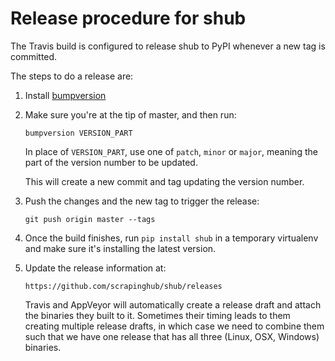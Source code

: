 Release procedure for shub
==========================

The Travis build is configured to release shub to PyPI whenever a new tag is
committed.

The steps to do a release are:

1. Install [bumpversion](https://pypi.python.org/pypi/bumpversion)

2. Make sure you're at the tip of master, and then run:

       bumpversion VERSION_PART
    
   In place of `VERSION_PART`, use one of `patch`, `minor` or `major`, meaning
   the part of the version number to be updated.

   This will create a new commit and tag updating the version number.

3. Push the changes and the new tag to trigger the release:

       git push origin master --tags

4. Once the build finishes, run `pip install shub` in a temporary virtualenv
   and make sure it's installing the latest version.

5. Update the release information at:

       https://github.com/scrapinghub/shub/releases

   Travis and AppVeyor will automatically create a release draft and attach the
   binaries they built to it. Sometimes their timing leads to them creating
   multiple release drafts, in which case we need to combine them such that we
   have one release that has all three (Linux, OSX, Windows) binaries.
